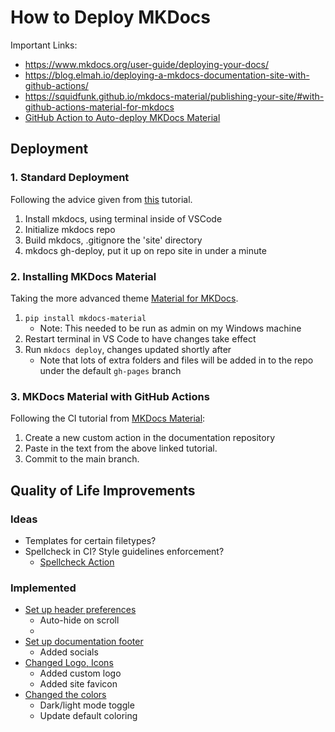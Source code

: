 # How to Deploy MKDocs

Important Links:

- https://www.mkdocs.org/user-guide/deploying-your-docs/
- https://blog.elmah.io/deploying-a-mkdocs-documentation-site-with-github-actions/
- https://squidfunk.github.io/mkdocs-material/publishing-your-site/#with-github-actions-material-for-mkdocs
- [GitHub Action to Auto-deploy MKDocs Material](https://github.com/marketplace/actions/deploy-mkdocs)

## Deployment
### 1. Standard Deployment
Following the advice given from [this](https://www.mkdocs.org/user-guide/deploying-your-docs/) tutorial. 
1. Install mkdocs, using terminal inside of VSCode
2. Initialize mkdocs repo
3. Build mkdocs, .gitignore the 'site' directory
4. mkdocs gh-deploy, put it up on repo site in under a minute

### 2. Installing MKDocs Material
Taking the more advanced theme [Material for MKDocs](https://squidfunk.github.io/mkdocs-material/).

1. `pip install mkdocs-material`
    - Note: This needed to be run as admin on my Windows machine
2. Restart terminal in VS Code to have changes take effect
3. Run `mkdocs deploy`, changes updated shortly after 
    - Note that lots of extra folders and files will be added in to the repo under the default `gh-pages` branch

### 3. MKDocs Material with GitHub Actions
Following the CI tutorial from [MKDocs Material](https://squidfunk.github.io/mkdocs-material/publishing-your-site/#with-github-actions):

1. Create a new custom action in the documentation repository
2. Paste in the text from the above linked tutorial.
3. Commit to the main branch.

## Quality of Life Improvements
### Ideas
- Templates for certain filetypes?
- Spellcheck in CI? Style guidelines enforcement?
    - [Spellcheck Action](https://github.com/marketplace/actions/github-spellcheck-action)

### Implemented
- [Set up header preferences](https://squidfunk.github.io/mkdocs-material/setup/setting-up-the-header/)
    - Auto-hide on scroll
    - 
- [Set up documentation footer](https://squidfunk.github.io/mkdocs-material/setup/setting-up-the-footer/)
    - Added socials
- [Changed Logo, Icons](https://squidfunk.github.io/mkdocs-material/setup/changing-the-logo-and-icons/)
    - Added custom logo
    - Added site favicon
- [Changed the colors](https://squidfunk.github.io/mkdocs-material/setup/changing-the-colors/#color-palette-toggle)
    - Dark/light mode toggle
    - Update default coloring
